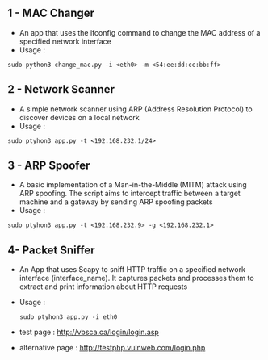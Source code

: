 

## 1 - MAC Changer
- An app that uses the ifconfig command to change the MAC address of a specified network interface
- Usage :
```console
sudo python3 change_mac.py -i <eth0> -m <54:ee:dd:cc:bb:ff>
```

## 2 - Network Scanner

- A simple network scanner using ARP (Address Resolution Protocol) to discover devices on a local network
- Usage :
```console
sudo ptyhon3 app.py -t <192.168.232.1/24>
```

## 3 - ARP Spoofer

- A basic implementation of a Man-in-the-Middle (MITM) attack using ARP spoofing. The script aims to intercept traffic between a target machine and a gateway by sending ARP spoofing packets
- Usage :
```console 
sudo ptyhon3 app.py -t <192.168.232.9> -g <192.168.232.1>
```

## 4- Packet Sniffer 

- An App that uses Scapy to sniff HTTP traffic on a specified network interface (interface_name). It captures packets and processes them to extract and print information about HTTP requests

- Usage :
  ```console
  sudo ptyhon3 app.py -i eth0
  ```

- test page : http://vbsca.ca/login/login.asp
- alternative page : http://testphp.vulnweb.com/login.php

